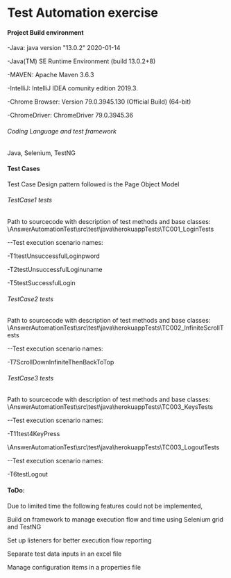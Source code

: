 # Test Automation exercise

#### Project Build environment

-Java: java version "13.0.2" 2020-01-14

-Java(TM) SE Runtime Environment (build 13.0.2+8)

-MAVEN: Apache Maven 3.6.3

-IntelliJ: IntelliJ IDEA comunity edition 2019.3.

-Chrome Browser: Version 79.0.3945.130 (Official Build) (64-bit)

-ChromeDriver: ChromeDriver 79.0.3945.36

###### Coding Language and test framework
Java, Selenium, TestNG

#### Test Cases
Test Case Design pattern followed is the Page Object Model

###### TestCase1 tests
Path to sourcecode with description of test methods and base classes: 
\AnswerAutomationTest\src\test\java\herokuappTests\TC001_LoginTests

--Test execution scenario names:

-T1testUnsuccessfulLoginpword

-T2testUnsuccessfulLoginuname

-T5testSuccessfulLogin

###### TestCase2 tests
Path to sourcecode with description of test methods and base classes:
\AnswerAutomationTest\src\test\java\herokuappTests\TC002_InfiniteScrollTests

--Test execution scenario names:

-T7ScrollDownInfiniteThenBackToTop

###### TestCase3 tests
Path to sourcecode with description of test methods and base classes:
 \AnswerAutomationTest\src\test\java\herokuappTests\TC003_KeysTests

--Test execution scenario names:

-T11test4KeyPress

\AnswerAutomationTest\src\test\java\herokuappTests\TC003_LogoutTests

--Test execution scenario names:

-T6testLogout

#### ToDo:

Due to limited time the following features could not be implemented,

Build on framework to manage execution flow and time using Selenium grid and TestNG

Set up listeners for better execution flow reporting

Separate test data inputs in an excel file

Manage configuration items in a properties file
